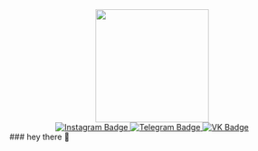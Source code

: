 <div id="header" align="center">
  <img src="https://thumbs.gfycat.com/ImpassionedHeartfeltJenny-size_restricted.gif" width="200"/>
</div>
<div id="badges" align="center">
  <a href="https://www.instagram.com/harrrdie/">
  <img src="https://img.shields.io/badge/Instagram-gray?logo=instagram&logoColor=white&style=for-the-badge" alt="Instagram Badge"/>
    </a>
    <a href="https://t.me/harrrdie">
  <img src="https://img.shields.io/badge/Telegram-gray?style=for-the-badge&logo=telegram&logoColor=white" alt="Telegram Badge"/>
      </a>
    <a href="https://vk.com/harrrdie">
  <img src="https://img.shields.io/badge/VK-gray?style=for-the-badge&logo=vk&logoColor=white" alt="VK Badge"/>
      </a>
</div>
### hey there 👋

